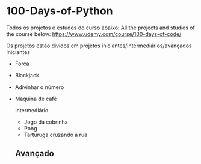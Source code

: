 # 100-Days-of-Python

Todos os projetos e estudos do curso abaixo:
All the projects and studies of the course below:
https://www.udemy.com/course/100-days-of-code/

Os projetos estão dividos em projetos iniciantes/intermediários/avançados
Iniciantes
- Forca
- Blackjack
- Adivinhar o número
- Máquina de café

  Intermediário
  - Jogo da cobrinha
  - Pong
  - Tarturuga cruzando a rua
 
  Avançado
  -
  
